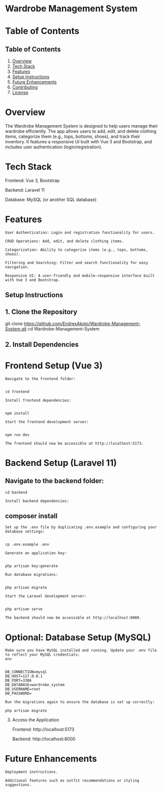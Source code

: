 # Wardrobe Management System

# Table of Contents

 ## Table of Contents
1. [Overview](#overview)
2. [Tech Stack](#tech-stack)
3. [Features](#features)
4. [Setup Instructions](#setup-instructions)
6. [Future Enhancements](#future-enhancements)
7. [Contributing](#contributing)
8. [License](#license)

# Overview

The Wardrobe Management System is designed to help users manage their wardrobe efficiently. The app allows users to add, edit, and delete clothing items, categorize them (e.g., tops, bottoms, shoes), and track their inventory. It features a responsive UI built with Vue 3 and Bootstrap, and includes user authentication (login/registration).

# Tech Stack

  Frontend: Vue 3, Bootstrap

  Backend: Laravel 11

  Database: MySQL (or another SQL database)

# Features

    User Authentication: Login and registration functionality for users.

    CRUD Operations: Add, edit, and delete clothing items.

    Categorization: Ability to categorize items (e.g., tops, bottoms, shoes).

    Filtering and Searching: Filter and search functionality for easy navigation.

    Responsive UI: A user-friendly and mobile-responsive interface built with Vue 3 and Bootstrap.

## Setup Instructions

## 1. Clone the Repository

git clone https://github.com/EndrexAkoto/Wardrobe-Management-System.git
cd Wardrobe-Management-System

## 2. Install Dependencies

# Frontend Setup (Vue 3)

    Navigate to the frontend folder:
   

    cd frontend

    Install frontend dependencies:
    

    npm install

    Start the frontend development server:
    

    npm run dev

    The frontend should now be accessible at http://localhost:5173.

# Backend Setup (Laravel 11)

  ## Navigate to the backend folder:
    

    cd backend

    Install backend dependencies:
    

  ## composer install

    Set up the .env file by duplicating .env.example and configuring your database settings:
    

    cp .env.example .env

    Generate an application key:
    

    php artisan key:generate

    Run database migrations:
    

    php artisan migrate

    Start the Laravel development server:
    

    php artisan serve

    The backend should now be accessible at http://localhost:8000.

# Optional: Database Setup (MySQL)

    Make sure you have MySQL installed and running. Update your .env file to reflect your MySQL credentials:
    env
    

    DB_CONNECTION=mysql
    DB_HOST=127.0.0.1
    DB_PORT=3306
    DB_DATABASE=wardrobe_system
    DB_USERNAME=root
    DB_PASSWORD=

    Run the migrations again to ensure the database is set up correctly:

    php artisan migrate

3. Access the Application

    Frontend: http://localhost:5173

    Backend: http://localhost:8000


# Future Enhancements

    Deployment instructions.

    Additional features such as outfit recommendations or styling suggestions.

